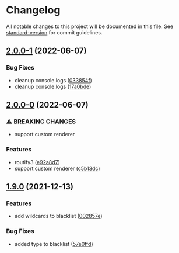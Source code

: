# Changelog

All notable changes to this project will be documented in this file. See [standard-version](https://github.com/conventional-changelog/standard-version) for commit guidelines.

## [2.0.0-1](https://github.com/roxiness/spank/compare/v2.0.0-0...v2.0.0-1) (2022-06-07)


### Bug Fixes

* cleanup console.logs ([033854f](https://github.com/roxiness/spank/commit/033854f154dd02406efe8297e17bcb78c956394e))
* cleanup console.logs ([17a0bde](https://github.com/roxiness/spank/commit/17a0bdedef6b076b5039fcb7fd1cd18e28ccf9a1))

## [2.0.0-0](https://github.com/roxiness/spank/compare/v1.9.0...v2.0.0-0) (2022-06-07)


### ⚠ BREAKING CHANGES

* support custom renderer

### Features

* routify3 ([e92a8d7](https://github.com/roxiness/spank/commit/e92a8d73a53b83d16c12a6e4162fffda85e8db01))
* support custom renderer ([c5b13dc](https://github.com/roxiness/spank/commit/c5b13dc763dc3bc59d959fd5f86703c0d62cb86e))

## [1.9.0](https://github.com/roxiness/spank/compare/v1.8.0...v1.9.0) (2021-12-13)


### Features

* add wildcards to blacklist ([002857e](https://github.com/roxiness/spank/commit/002857e2174dc167c95c15ef45128272d14f2751))


### Bug Fixes

* added type to blacklist ([57e0ffd](https://github.com/roxiness/spank/commit/57e0ffdfd4119fcffa4e52b3f973fc41f5ba4e3c))
